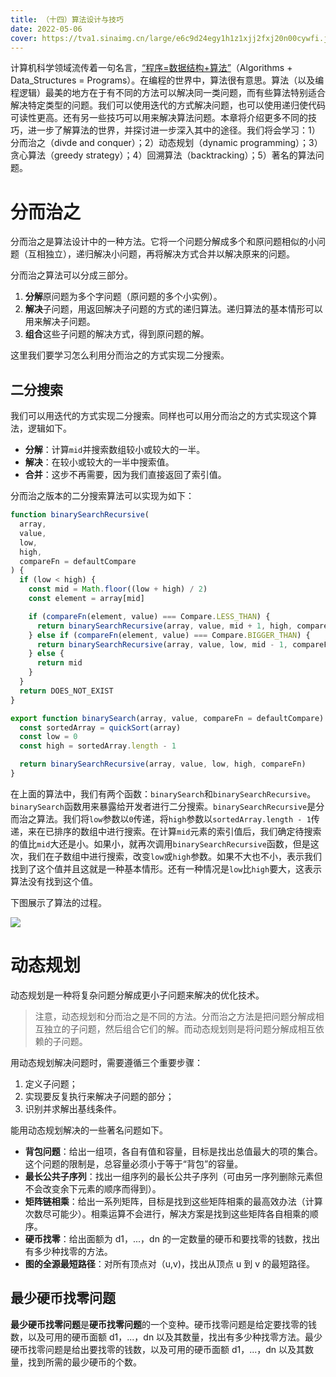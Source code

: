 ```yaml
---
title: （十四）算法设计与技巧
date: 2022-05-06
cover: https://tva1.sinaimg.cn/large/e6c9d24egy1h1z1xjj2fxj20n00cywfi.jpg
---
```


计算机科学领域流传着一句名言，[“程序=数据结构+算法”](https://en.wikipedia.org/wiki/Algorithms_%2B_Data_Structures_%3D_Programs)（Algorithms + Data_Structures = Programs）。在编程的世界中，算法很有意思。算法（以及编程逻辑）最美的地方在于有不同的方法可以解决同一类问题，而有些算法特别适合解决特定类型的问题。我们可以使用迭代的方式解决问题，也可以使用递归使代码可读性更高。还有另一些技巧可以用来解决算法问题。本章将介绍更多不同的技巧，进一步了解算法的世界，并探讨进一步深入其中的途径。我们将会学习：1）分而治之（divde and conquer）；2）动态规划（dynamic programming）；3）贪心算法（greedy strategy）；4）回溯算法（backtracking）；5）著名的算法问题。

# 分而治之

分而治之是算法设计中的一种方法。它将一个问题分解成多个和原问题相似的小问题（互相独立），递归解决小问题，再将解决方式合并以解决原来的问题。

分而治之算法可以分成三部分。

1. **分解**原问题为多个字问题（原问题的多个小实例）。
2. **解决**子问题，用返回解决子问题的方式的递归算法。递归算法的基本情形可以用来解决子问题。
3. **组合**这些子问题的解决方式，得到原问题的解。

这里我们要学习怎么利用分而治之的方式实现二分搜索。

## 二分搜索

我们可以用迭代的方式实现二分搜索。同样也可以用分而治之的方式实现这个算法，逻辑如下。

- **分解**：计算`mid`并搜索数组较小或较大的一半。
- **解决**：在较小或较大的一半中搜索值。
- **合并**：这步不再需要，因为我们直接返回了索引值。

分而治之版本的二分搜索算法可以实现为如下：

```javascript
function binarySearchRecursive(
  array,
  value,
  low,
  high,
  compareFn = defaultCompare
) {
  if (low < high) {
    const mid = Math.floor((low + high) / 2)
    const element = array[mid]

    if (compareFn(element, value) === Compare.LESS_THAN) {
      return binarySearchRecursive(array, value, mid + 1, high, compareFn)
    } else if (compareFn(element, value) === Compare.BIGGER_THAN) {
      return binarySearchRecursive(array, value, low, mid - 1, compareFn)
    } else {
      return mid
    }
  }
  return DOES_NOT_EXIST
}

export function binarySearch(array, value, compareFn = defaultCompare) {
  const sortedArray = quickSort(array)
  const low = 0
  const high = sortedArray.length - 1

  return binarySearchRecursive(array, value, low, high, compareFn)
}
```

在上面的算法中，我们有两个函数：`binarySearch`和`binarySearchRecursive`。`binarySearch`函数用来暴露给开发者进行二分搜索。`binarySearchRecursive`是分而治之算法。我们将`low`参数以`0`传递，将`high`参数以`sortedArray.length - 1`传递，来在已排序的数组中进行搜索。在计算`mid`元素的索引值后，我们确定待搜索的值比`mid`大还是小。如果小，就再次调用`binarySearchRecursive`函数，但是这次，我们在子数组中进行搜索，改变`low`或`high`参数。如果不大也不小，表示我们找到了这个值并且这就是一种基本情形。还有一种情况是`low`比`high`要大，这表示算法没有找到这个值。

下图展示了算法的过程。

![](https://tva1.sinaimg.cn/large/e6c9d24egy1h1z4hjaakzj20xe0doab2.jpg)

# 动态规划

动态规划是一种将复杂问题分解成更小子问题来解决的优化技术。

> 注意，动态规划和分而治之是不同的方法。分而治之方法是把问题分解成相互独立的子问题，然后组合它们的解。而动态规划则是将问题分解成相互依赖的子问题。

用动态规划解决问题时，需要遵循三个重要步骤：

1. 定义子问题；
2. 实现要反复执行来解决子问题的部分；
3. 识别并求解出基线条件。

能用动态规划解决的一些著名问题如下。

- **背包问题**：给出一组项，各自有值和容量，目标是找出总值最大的项的集合。这个问题的限制是，总容量必须小于等于“背包”的容量。
- **最长公共子序列**：找出一组序列的最长公共子序列（可由另一序列删除元素但不会改变余下元素的顺序而得到）。
- **矩阵链相乘**：给出一系列矩阵，目标是找到这些矩阵相乘的最高效办法（计算次数尽可能少）。相乘运算不会进行，解决方案是找到这些矩阵各自相乘的顺序。
- **硬币找零**：给出面额为 d1，...，dn 的一定数量的硬币和要找零的钱数，找出有多少种找零的方法。
- **图的全源最短路径**：对所有顶点对（u,v)，找出从顶点 u 到 v 的最短路径。

## 最少硬币找零问题

**最少硬币找零问题**是**硬币找零问题**的一个变种。硬币找零问题是给定要找零的钱数，以及可用的硬币面额 d1，...，dn 以及其数量，找出有多少种找零方法。最少硬币找零问题是给出要找零的钱数，以及可用的硬币面额 d1，...，dn 以及其数量，找到所需的最少硬币的个数。

